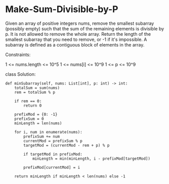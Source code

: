 # Make-Sum-Divisible-by-P

Given an array of positive integers nums, remove the smallest subarray (possibly empty) such that the sum of the remaining elements is divisible by p. It is not allowed to remove the whole array.
Return the length of the smallest subarray that you need to remove, or -1 if it's impossible.
A subarray is defined as a contiguous block of elements in the array.

Constraints:

1 <= nums.length <= 10^5
1 <= nums[i] <= 10^9
1 <= p <= 10^9

class Solution:

    def minSubarray(self, nums: List[int], p: int) -> int:
        totalSum = sum(nums)
        rem = totalSum % p

        if rem == 0:
            return 0

        prefixMod = {0: -1}
        prefixSum = 0
        minLength = len(nums)

        for i, num in enumerate(nums):
            prefixSum += num
            currentMod = prefixSum % p
            targetMod = (currentMod - rem + p) % p

            if targetMod in prefixMod:
                minLength = min(minLength, i - prefixMod[targetMod])

            prefixMod[currentMod] = i

        return minLength if minLength < len(nums) else -1
